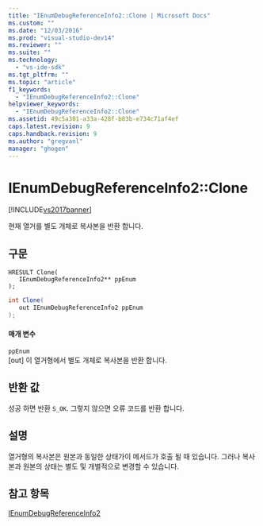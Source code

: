 ```yaml
---
title: "IEnumDebugReferenceInfo2::Clone | Microsoft Docs"
ms.custom: ""
ms.date: "12/03/2016"
ms.prod: "visual-studio-dev14"
ms.reviewer: ""
ms.suite: ""
ms.technology: 
  - "vs-ide-sdk"
ms.tgt_pltfrm: ""
ms.topic: "article"
f1_keywords: 
  - "IEnumDebugReferenceInfo2::Clone"
helpviewer_keywords: 
  - "IEnumDebugReferenceInfo2::Clone"
ms.assetid: 49c5a301-a33a-428f-b83b-e734c71af4ef
caps.latest.revision: 9
caps.handback.revision: 9
ms.author: "gregvanl"
manager: "ghogen"
---
```

# IEnumDebugReferenceInfo2::Clone
[!INCLUDE[vs2017banner](../../../code-quality/includes/vs2017banner.md)]

현재 열거를 별도 개체로 복사본을 반환 합니다.  
  
## 구문  
  
```cpp#  
HRESULT Clone(  
   IEnumDebugReferenceInfo2** ppEnum  
);  
```  
  
```c#  
int Clone(  
   out IEnumDebugReferenceInfo2 ppEnum  
);  
```  
  
#### 매개 변수  
 `ppEnum`  
 \[out\] 이 열거형에서 별도 개체로 복사본을 반환 합니다.  
  
## 반환 값  
 성공 하면 반환 `S_OK`. 그렇지 않으면 오류 코드를 반환 합니다.  
  
## 설명  
 열거형의 복사본은 원본과 동일한 상태가이 메서드가 호출 될 때 있습니다.  그러나 복사본과 원본의 상태는 별도 및 개별적으로 변경할 수 있습니다.  
  
## 참고 항목  
 [IEnumDebugReferenceInfo2](../../../extensibility/debugger/reference/ienumdebugreferenceinfo2.md)